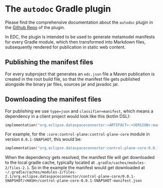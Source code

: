 # The `autodoc` Gradle plugin

Please find the comprehensive documentation about the `autodoc` plugin in
the [Github Repo](https://github.com/eclipse-dataspaceconnector/GradlePlugins/blob/main/docs/developer/autodoc.md) of
the plugin.

In EDC, the plugin is intended to be used to generate metamodel manifests for every Gradle module, which then
transformed into Markdown files, subsequently rendered for publication in static web content.

## Publishing the manifest files

For every subproject that generates an `edc.json` file a Maven publication is created in the root build file, so that
the manifest file gets published alongside the binary jar files, sources jar and javadoc jar.

## Downloading the manifest files

For publishing we use `type=json` and `classifier=manifest`, which means a dependency in a client project would look
like
this (kotlin DSL):

```kotlin
implementation("org.eclipse.dataspaceconnector:<ARTIFACT>:<VERSION>:manifest@json")
```

For example, for the `:core:control-plane:control-plane-core` module in version `0.0.1-SNAPSHOT`, this would be:

```kotlin
implementation("org.eclipse.dataspaceconnector:control-plane-core:0.0.1-SNAPSHOT:manifest@json")
```

When the dependency gets resolved, the manifest file will get downloaded to the local gradle cache, typically located
at `.gradle/caches/modules-2/files-2.1`. So in the example the manifest would get downloaded
at `~/.gradle/caches/modules-2/files-2.1/org.eclipse.dataspaceconnector/control-plane-core/0.0.1-SNAPSHOT/<HASH>/control-plane-core-0.0.1-SNAPSHOT-manifest.json`